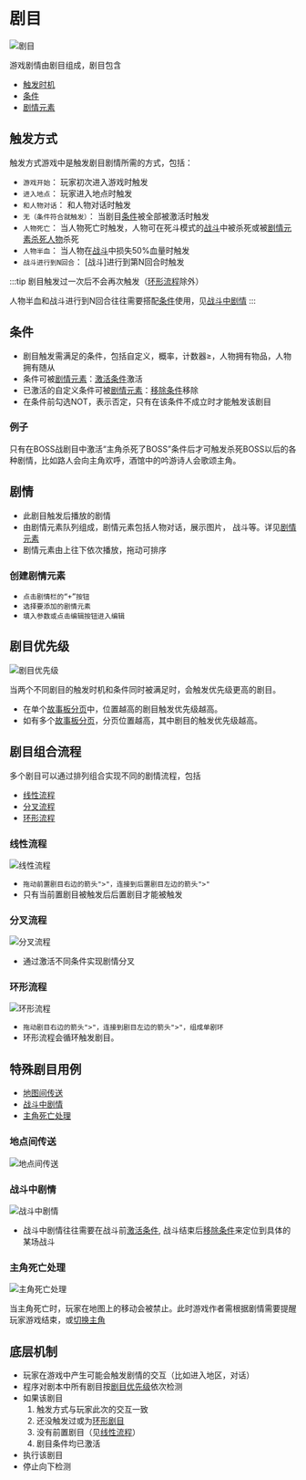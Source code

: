 # 剧目
![剧目](../../assets/act.jpg)

游戏剧情由剧目组成，剧目包含
- [触发时机](#触发时机)
- [条件](#条件)
- [剧情元素](./act-element.html)

## 触发方式
触发方式游戏中是触发剧目剧情所需的方式，包括：
- `游戏开始`： 玩家初次进入游戏时触发
- `进入地点`： 玩家进入地点时触发
- `和人物对话`： 和人物对话时触发
- `无（条件符合就触发）`： 当剧目[条件](#条件)被全部被激活时触发
- `人物死亡`： 当人物死亡时触发，人物可在死斗模式的[战斗](./combat.html)中被杀死或被[剧情元素](./act-element.html)[杀死人物](./act-element.html#杀死人物)杀死
- `人物半血`： 当人物在[战斗](./combat.html)中损失50%血量时触发
- `战斗进行到N回合`： [战斗]进行到第N回合时触发

:::tip
剧目触发过一次后不会再次触发（[环形流程](#环形流程)除外）

人物半血和战斗进行到N回合往往需要搭配[条件](#条件)使用，见[战斗中剧情](#战斗中剧情)
:::

## 条件
- 剧目触发需满足的条件，包括自定义，概率，计数器≥，人物拥有物品，人物拥有随从
- 条件可被[剧情元素](./act-element.html)：[激活条件](./act-element.html#激活条件)激活
- 已激活的自定义条件可被[剧情元素](./act-element.html)：[移除条件](./act-element.html#激活条件)移除
- 在条件前勾选NOT，表示否定，只有在该条件不成立时才能触发该剧目

### 例子
只有在BOSS战剧目中激活“主角杀死了BOSS”条件后才可触发杀死BOSS以后的各种剧情，比如路人会向主角欢呼，酒馆中的吟游诗人会歌颂主角。

## 剧情
- 此剧目触发后播放的剧情
- 由剧情元素队列组成，剧情元素包括人物对话，展示图片， 战斗等。详见[剧情元素](./act-element.html)
- 剧情元素由上往下依次播放，拖动可排序

### 创建剧情元素
- `点击剧情栏的“+”按钮`
- `选择要添加的剧情元素`
- `填入参数或点击编辑按钮进入编辑`

## 剧目优先级
![剧目优先级](../../assets/priority.jpg)

当两个不同剧目的触发时机和条件同时被满足时，会触发优先级更高的剧目。
- 在单个[故事板分页](./storyboard.html#故事板分页)中，位置越高的剧目触发优先级越高。
- 如有多个[故事板分页](./storyboard.html#故事板分页)，分页位置越高，其中剧目的触发优先级越高。

## 剧目组合流程
多个剧目可以通过排列组合实现不同的剧情流程，包括
- [线性流程](#线性流程)
- [分叉流程](#分叉流程)
- [环形流程](#环形流程)

### 线性流程
![线性流程](../../assets/liner.jpg)

- `拖动前置剧目右边的箭头">"，连接到后置剧目左边的箭头">"`
- 只有当前置剧目被触发后后置剧目才能被触发

### 分叉流程
![分叉流程](../../assets/branch.jpg)
- 通过激活不同条件实现剧情分叉

### 环形流程
![环形流程](../../assets/loop.jpg)

- `拖动剧目右边的箭头">"，连接到剧目左边的箭头">"，组成单剧环`
- 环形流程会循环触发剧目。

## 特殊剧目用例

- [地图间传送](#地图间传送)
- [战斗中剧情](#战斗中剧情)
- [主角死亡处理](#主角死亡处理)

### 地点间传送
![地点间传送](../../assets/teleport.jpg)

### 战斗中剧情
![战斗中剧情](../../assets/combatact.jpg)

- 战斗中剧情往往需要在战斗前[激活条件](./act-element#激活条件), 战斗结束后[移除条件](./act-element#移除条件)来定位到具体的某场战斗

### 主角死亡处理
![主角死亡处理](../../assets/death.jpg)

当主角死亡时，玩家在地图上的移动会被禁止。此时游戏作者需根据剧情需要提醒玩家游戏结束，或[切换主角](./act-element.html#切换主角)

## 底层机制
- 玩家在游戏中产生可能会触发剧情的交互（比如进入地区，对话）
- 程序对剧本中所有剧目按[剧目优先级](#剧目优先级)依次检测
- 如果该剧目 
  1. 触发方式与玩家此次的交互一致
  2. 还没触发过或为[环形剧目](#环形流程)
  3. 没有前置剧目（见[线性流程](#线性流程)）
  4. 剧目条件均已激活
- 执行该剧目
- 停止向下检测